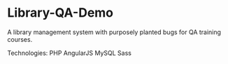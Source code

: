 # Library-QA-Demo
A library management system with purposely planted bugs for QA training courses.

Technologies:
PHP
AngularJS
MySQL
Sass